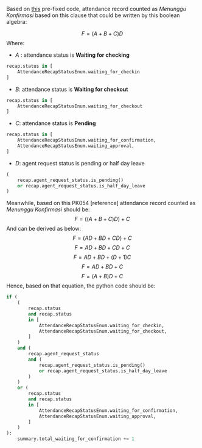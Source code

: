 Based on [this](https://github.com/sampingantech/kerjaansvc/blob/90c994dbc03cd7aebca4459e69892ba3c31f68f7/app/domains/attendances/entities/attendance_recap.py#L630-L646) pre-fixed code, attendance record counted as *Menunggu Konfirmasi*  based on this clause that could be written by this boolean algebra:

$$F=(A+B+C)D$$
Where:
* $A$ : attendance status is **Waiting for checking**
```python
recap.status in [
	AttendanceRecapStatusEnum.waiting_for_checkin
]
```
* $B$: attendance status is **Waiting for checkout**
```python
recap.status in [
	AttendanceRecapStatusEnum.waiting_for_checkout
]
```
* $C$: attendance status is **Pending**
```python
recap.status in [
	AttendanceRecapStatusEnum.waiting_for_confirmation,
    AttendanceRecapStatusEnum.waiting_approval,
]
```
* $D$: agent request status is pending or half day leave
```python
(
	recap.agent_request_status.is_pending()
	or recap.agent_request_status.is_half_day_leave
)
```

Meanwhile, based on this PK054 [reference] attendance record counted as *Menunggu Konfirmasi* should be:
$$F = ((A+B+C)D)+C $$
And can be derived as below: 
$$F = (AD+BD+CD)+C $$
$$F = AD+BD+CD+C $$
$$F = AD+BD+(D+1)C $$
$$F = AD+BD+C $$
$$F = (A+B)D+C $$
Hence, based on that equation, the python code should be:
```python
if (
    (
        recap.status
        and recap.status
        in [
            AttendanceRecapStatusEnum.waiting_for_checkin,
            AttendanceRecapStatusEnum.waiting_for_checkout,
        ]
    )
    and (
        recap.agent_request_status
        and (
            recap.agent_request_status.is_pending()
            or recap.agent_request_status.is_half_day_leave
        )
    )
    or (
        recap.status
        and recap.status
        in [
            AttendanceRecapStatusEnum.waiting_for_confirmation,
            AttendanceRecapStatusEnum.waiting_approval,
        ]
    )
):
    summary.total_waiting_for_confirmation += 1
```
